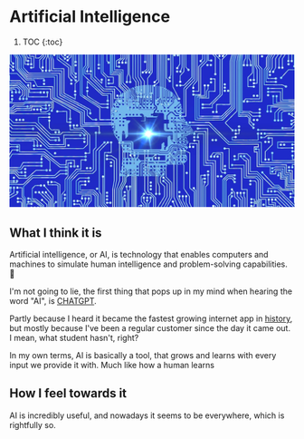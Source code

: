 # Artificial Intelligence

1. TOC
{:toc}

![](/images/AI.jpg "Random googled image of AI")

## What I think it is

Artificial intelligence, or AI, is technology that enables computers and machines to simulate human intelligence and problem-solving capabilities. :thinking:	

I'm not going to lie, the first thing that pops up in my mind when hearing the word "AI", is [CHATGPT](https://chat.openai.com/).

Partly because I heard it became the fastest growing internet app in [history](https://www.forbes.com/sites/cindygordon/2023/02/02/chatgpt-is-the-fastest-growing-ap-in-the-history-of-web-application), but mostly because I've been a regular customer since the day it came out. I mean, what student hasn't, right? 

In my own terms, AI is basically a tool, that grows and learns with every input we provide it with. Much like how a human learns

## How I feel towards it

AI is incredibly useful, and nowadays it seems to be everywhere, which is rightfully so.
